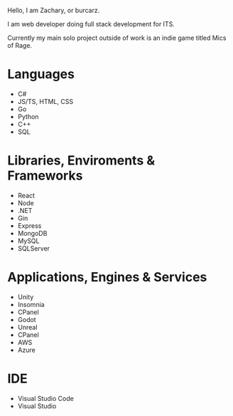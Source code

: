 Hello, I am Zachary, or burcarz.

I am web developer doing full stack development for ITS.

Currently my main solo project outside of work is an indie game titled Mics of Rage.

# Languages
- C#
- JS/TS, HTML, CSS
- Go
- Python
- C++
- SQL

# Libraries, Enviroments & Frameworks
- React
- Node
- .NET
- Gin
- Express
- MongoDB
- MySQL
- SQLServer

# Applications, Engines & Services
- Unity
- Insomnia
- CPanel
- Godot
- Unreal
- CPanel
- AWS
- Azure

# IDE
- Visual Studio Code
- Visual Studio

